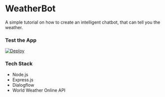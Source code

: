# WeatherBot
A simple tutorial on how to create an intelligent chatbot, that can tell you the weather.

### Test the App
<a href="https://heroku.com/deploy">
  <img src="https://www.herokucdn.com/deploy/button.svg" alt="Deploy">
</a>

### Tech Stack
* Node.js
* Express.js
* Dialogflow
* World Weather Online API
